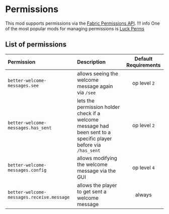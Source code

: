 # Permissions

This mod supports permissions via the
[Fabric Permissions API](https://github.com/lucko/fabric-permissions-api/blob/master/README.md).
!!! info 
    One of the most popular mods for managing permissions is [Luck Perms](https://luckperms.net/)

## List of permissions

| Permission                                | Description                                                                                                     | Default Requirements |
| :---------------------------------------- | :-------------------------------------------------------------------------------------------------------------- | :------------------: |
| `better-welcome-messages.see`             | allows seeing the welcome message again via `/see`                                                              |     op level `2`     |
| `better-welcome-messages.has_sent`        | lets the permission holder check if a welcome message had been sent to a specific player before via `/has_sent` |     op level `2`     |
| `better-welcome-messages.config`          | allows modifying the welcome message via the GUI                                                                |     op level `4`     |
| `better-welcome-messages.receive.message` | allows the player to get sent a welcome message                                                                 |        always        |
